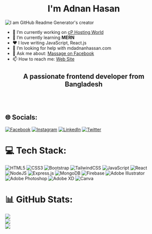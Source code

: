 <h1 align="center">I'm Adnan Hasan</h1>

![I am GitHub Readme Generator's creator](https://synergytopimages.s3.ap-south-1.amazonaws.com/wp-content/uploads/2021/07/06034502/MERN-1-1.png)

- 💼 I’m currently working on <a href="https://cphostingworld.com/">cP Hosting World</a> 
- 🌱 I’m currently learning <b>MERN</b>
- ❤️ I love writing JavaScript, React.js 
- 🤔 I’m looking for help with mdadnanhassan.com 
- 💬 Ask me about: <a href="[https://cphostingworld.com/](https://www.facebook.com/iamadnanhassan/)">Massage on Facebook</a> 
- 📫 How to reach me: <a href="https://mdadnanhassan.com/">Web Site</a> 

<h2 align="center">A passionate frontend developer from Bangladesh</h2> <br><br>



## 🌐 Socials:
[![Facebook](https://img.shields.io/badge/Facebook-%231877F2.svg?logo=Facebook&logoColor=white)](https://facebook.com/https:/iamadnanhassan/) [![Instagram](https://img.shields.io/badge/Instagram-%23E4405F.svg?logo=Instagram&logoColor=white)](https://instagram.com/https:/imadnanhassan/) [![LinkedIn](https://img.shields.io/badge/LinkedIn-%230077B5.svg?logo=linkedin&logoColor=white)](https://linkedin.com/in/iamadnanhassan/) [![Twitter](https://img.shields.io/badge/Twitter-%231DA1F2.svg?logo=Twitter&logoColor=white)](https://twitter.com/imadnanhassan) 

# 💻 Tech Stack:
![HTML5](https://img.shields.io/badge/html5-%23E34F26.svg?style=for-the-badge&logo=html5&logoColor=white) ![CSS3](https://img.shields.io/badge/css3-%231572B6.svg?style=for-the-badge&logo=css3&logoColor=white) ![Bootstrap](https://img.shields.io/badge/bootstrap-%23563D7C.svg?style=for-the-badge&logo=bootstrap&logoColor=white) ![TailwindCSS](https://img.shields.io/badge/tailwindcss-%2338B2AC.svg?style=for-the-badge&logo=tailwind-css&logoColor=white) ![JavaScript](https://img.shields.io/badge/javascript-%23323330.svg?style=for-the-badge&logo=javascript&logoColor=%23F7DF1E) ![React](https://img.shields.io/badge/react-%2320232a.svg?style=for-the-badge&logo=react&logoColor=%2361DAFB) ![NodeJS](https://img.shields.io/badge/node.js-6DA55F?style=for-the-badge&logo=node.js&logoColor=white) ![Express.js](https://img.shields.io/badge/express.js-%23404d59.svg?style=for-the-badge&logo=express&logoColor=%2361DAFB) ![MongoDB](https://img.shields.io/badge/MongoDB-%234ea94b.svg?style=for-the-badge&logo=mongodb&logoColor=white) ![Firebase](https://img.shields.io/badge/firebase-%23039BE5.svg?style=for-the-badge&logo=firebase) ![Adobe Illustrator](https://img.shields.io/badge/adobeillustrator-%23FF9A00.svg?style=for-the-badge&logo=adobeillustrator&logoColor=white) ![Adobe Photoshop](https://img.shields.io/badge/adobephotoshop-%2331A8FF.svg?style=for-the-badge&logo=adobephotoshop&logoColor=white) ![Adobe XD](https://img.shields.io/badge/Adobe%20XD-470137?style=for-the-badge&logo=Adobe%20XD&logoColor=#FF61F6) ![Canva](https://img.shields.io/badge/Canva-%2300C4CC.svg?style=for-the-badge&logo=Canva&logoColor=white)
# 📊 GitHub Stats:
![](https://github-readme-stats.vercel.app/api?username=imadnanhassan&theme=radical&hide_border=false&include_all_commits=true&count_private=false)<br/>
![](https://github-readme-streak-stats.herokuapp.com/?user=imadnanhassan&theme=radical&hide_border=false)<br/>
![](https://github-readme-stats.vercel.app/api/top-langs/?username=imadnanhassan&theme=radical&hide_border=false&include_all_commits=true&count_private=false&layout=compact)







